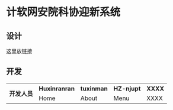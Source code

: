 # 计软网安院科协迎新系统
## 设计
这里放链接
## 开发
<table>
<tr>
<th rowspan="2">开发人员</th>
<th>Huxinranran</th>
<th>tuxinman</th>
<th>HZ-njupt</th>
<th>XXXX</th>
</tr>
<tr>
<td>Home</td>
<td>About</td>
<td>Menu</td>
<td>XXXX</td>
</tr>
</table>

